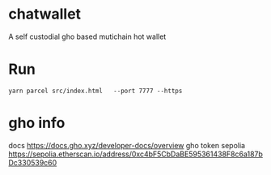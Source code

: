 # chatwallet
A self custodial gho based mutichain hot wallet 

# Run
```
yarn parcel src/index.html   --port 7777 --https
```

# gho info
docs https://docs.gho.xyz/developer-docs/overview
gho token sepolia https://sepolia.etherscan.io/address/0xc4bF5CbDaBE595361438F8c6a187bDc330539c60
